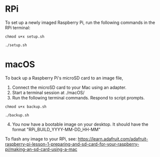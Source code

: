 
# RPi
To set up a newly imaged Raspberry Pi,
run the following commands in the RPi terminal:

```chmod u+x setup.sh```

```./setup.sh```



# macOS
To back up a Raspberry Pi's microSD card to an image file,
1. Connect the microSD card to your Mac using an adapter.
2. Start a terminal session at ./macOS/
3. Run the following terminal commands. Respond to script prompts.

```chmod u+x backup.sh```

```./backup.sh```

4. You now have a bootable image on your desktop. It should have the format "RPi_BUILD_YYYY-MM-DD_HH-MM"


To flash any image to your RPi, see: https://learn.adafruit.com/adafruit-raspberry-pi-lesson-1-preparing-and-sd-card-for-your-raspberry-pi/making-an-sd-card-using-a-mac



